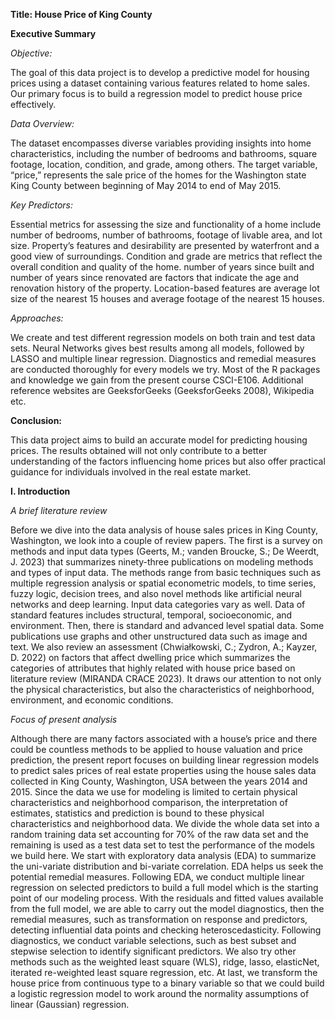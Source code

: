 **Title: House Price of King County**

**Executive Summary**

*Objective:*

The goal of this data project is to develop a predictive model for housing prices using a dataset containing various features
related to home sales. Our primary focus is to build a regression model to predict house price effectively.

*Data Overview:*

The dataset encompasses diverse variables providing insights into home characteristics, including the number of bedrooms
and bathrooms, square footage, location, condition, and grade, among others. The target variable, “price,” represents the sale
price of the homes for the Washington state King County between beginning of May 2014 to end of May 2015.

*Key Predictors:*

Essential metrics for assessing the size and functionality of a home include number of bedrooms, number of bathrooms,
footage of livable area, and lot size. Property’s features and desirability are presented by waterfront and a good view of
surroundings. Condition and grade are metrics that reflect the overall condition and quality of the home. number of years
since built and number of years since renovated are factors that indicate the age and renovation history of the property.
Location-based features are average lot size of the nearest 15 houses and average footage of the nearest 15 houses.

*Approaches:*

We create and test different regression models on both train and test data sets. Neural Networks gives best results among all
models, followed by LASSO and multiple linear regression. Diagnostics and remedial measures are conducted thoroughly
for every models we try. Most of the R packages and knowledge we gain from the present course CSCI-E106. Additional
reference websites are GeeksforGeeks (GeeksforGeeks 2008), Wikipedia etc.

**Conclusion:**

This data project aims to build an accurate model for predicting housing prices. The results obtained will not only contribute
to a better understanding of the factors influencing home prices but also offer practical guidance for individuals involved in
the real estate market.

**I. Introduction**

*A brief literature review*

Before we dive into the data analysis of house sales prices in King County, Washington, we look into a couple of review
papers. The first is a survey on methods and input data types (Geerts, M.; vanden Broucke, S.; De Weerdt, J. 2023) that
summarizes ninety-three publications on modeling methods and types of input data. The methods range from basic techniques
such as multiple regression analysis or spatial econometric models, to time series, fuzzy logic, decision trees, and also novel
methods like artificial neural networks and deep learning. Input data categories vary as well. Data of standard features
includes structural, temporal, socioeconomic, and environment. Then, there is standard and advanced level spatial data.
Some publications use graphs and other unstructured data such as image and text.
We also review an assessment (Chwiałkowski, C.; Zydron, A.; Kayzer, D. 2022) on factors that affect dwelling price which
summarizes the categories of attributes that highly related with house price based on literature review (MIRANDA CRACE
2023). It draws our attention to not only the physical characteristics, but also the characteristics of neighborhood, environment,
and economic conditions.

*Focus of present analysis*

Although there are many factors associated with a house’s price and there could be countless methods to be applied to
house valuation and price prediction, the present report focuses on building linear regression models to predict sales prices of
real estate properties using the house sales data collected in King County, Washington, USA between the years 2014 and
2015. Since the data we use for modeling is limited to certain physical characteristics and neighborhood comparison, the
interpretation of estimates, statistics and prediction is bound to these physical characteristics and neighborhood data.
We divide the whole data set into a random training data set accounting for 70% of the raw data set and the remaining is
used as a test data set to test the performance of the models we build here. We start with exploratory data analysis (EDA)
to summarize the uni-variate distribution and bi-variate correlation. EDA helps us seek the potential remedial measures.
Following EDA, we conduct multiple linear regression on selected predictors to build a full model which is the starting point
of our modeling process. With the residuals and fitted values available from the full model, we are able to carry out the
model diagnostics, then the remedial measures, such as transformation on response and predictors, detecting influential data
points and checking heteroscedasticity. Following diagnostics, we conduct variable selections, such as best subset and stepwise
selection to identify significant predictors. We also try other methods such as the weighted least square (WLS), ridge, lasso,
elasticNet, iterated re-weighted least square regression, etc. At last, we transform the house price from continuous type to
a binary variable so that we could build a logistic regression model to work around the normality assumptions of linear
(Gaussian) regression.
